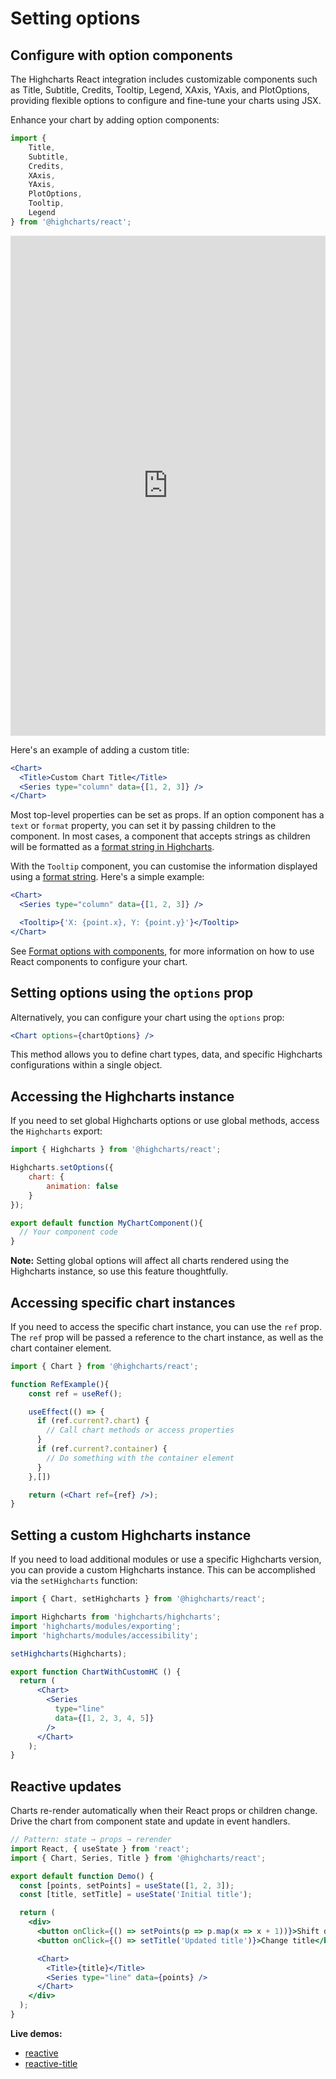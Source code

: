 # Setting options

## Configure with option components

The Highcharts React integration includes customizable components such as
Title, Subtitle, Credits, Tooltip, Legend, XAxis, YAxis, and PlotOptions,
providing flexible options to configure and fine-tune your charts using JSX.

Enhance your chart by adding option components:

```jsx
import {
    Title,
    Subtitle,
    Credits,
    XAxis,
    YAxis,
    PlotOptions,
    Tooltip,
    Legend
} from '@highcharts/react';

```

<iframe src="https://www.highcharts.com/samples/embed/highcharts/react/complex" style="width: 100%; height: 800px; border: 0;"></iframe>

Here's an example of adding a custom title:

```jsx
<Chart>
  <Title>Custom Chart Title</Title>
  <Series type="column" data={[1, 2, 3]} />
</Chart>
```

Most top-level properties can be set as props. If an option component has a `text` or `format` property,
you can set it by passing children to the component. In most cases, a component that accepts strings as children will be formatted
as a [format string in Highcharts](https://www.highcharts.com/docs/chart-concepts/labels-and-string-formatting#format-strings).

With the `Tooltip` component, you can customise the information displayed using a [format string](https://www.highcharts.com/docs/chart-concepts/templating). Here's a simple example:

```jsx
<Chart>
  <Series type="column" data={[1, 2, 3]} />

  <Tooltip>{'X: {point.x}, Y: {point.y}'}</Tooltip>
</Chart>
```

See [Format options with components](https://www.highcharts.com/docs/react/options-component-format), for more information on how to use React components to configure your chart.

## Setting options using the `options` prop

Alternatively, you can configure your chart using the `options` prop:

```jsx
<Chart options={chartOptions} />
```

This method allows you to define chart types, data, and specific Highcharts configurations within a single object.

## Accessing the Highcharts instance

If you need to set global Highcharts options or use global methods, access the `Highcharts` export:

```jsx
import { Highcharts } from '@highcharts/react';

Highcharts.setOptions({
    chart: {
        animation: false
    }
});

export default function MyChartComponent(){
  // Your component code
}
```

**Note:** Setting global options will affect all charts rendered using the Highcharts instance, so use this feature thoughtfully.

## Accessing specific chart instances

If you need to access the specific chart instance, you can use the `ref` prop. The `ref` prop will be
passed a reference to the chart instance, as well as the chart container element.

```jsx
import { Chart } from '@highcharts/react';

function RefExample(){
    const ref = useRef();

    useEffect(() => {
      if (ref.current?.chart) {
        // Call chart methods or access properties
      }
      if (ref.current?.container) {
        // Do something with the container element
      }
    },[])

    return (<Chart ref={ref} />);
}
```

## Setting a custom Highcharts instance
If you need to load additional modules or use a specific Highcharts version, you can provide a
custom Highcharts instance. This can be accomplished via the `setHighcharts` function:

```jsx
import { Chart, setHighcharts } from '@highcharts/react';

import Highcharts from 'highcharts/highcharts';
import 'highcharts/modules/exporting';
import 'highcharts/modules/accessibility';

setHighcharts(Highcharts);

export function ChartWithCustomHC () {
  return (
      <Chart>
        <Series
          type="line"
          data={[1, 2, 3, 4, 5]}
        />
      </Chart>
    );
}
```


## Reactive updates

Charts re-render automatically when their React props or children change. Drive the chart from component state and update in event handlers.

```jsx
// Pattern: state → props → rerender
import React, { useState } from 'react';
import { Chart, Series, Title } from '@highcharts/react';

export default function Demo() {
  const [points, setPoints] = useState([1, 2, 3]);
  const [title, setTitle] = useState('Initial title');

  return (
    <div>
      <button onClick={() => setPoints(p => p.map(x => x + 1))}>Shift data</button>
      <button onClick={() => setTitle('Updated title')}>Change title</button>

      <Chart>
        <Title>{title}</Title>
        <Series type="line" data={points} />
      </Chart>
    </div>
  );
}
```

**Live demos:**

- <a href="https://www.highcharts.com/samples/embed/highcharts/react/reactive" target="_blank" rel="noreferrer">reactive</a>  
- <a href="https://www.highcharts.com/samples/embed/highcharts/react/reactive-title" target="_blank" rel="noreferrer">reactive-title</a>
